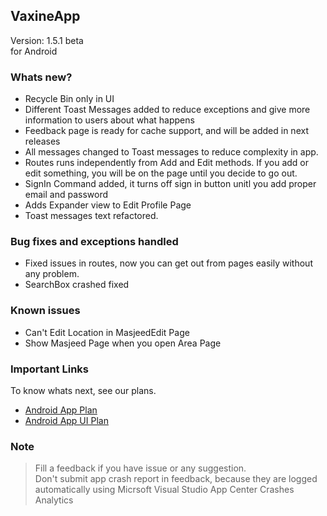 ## VaxineApp
Version: 1.5.1 beta  
for Android

### Whats new?
- Recycle Bin only in UI
- Different Toast Messages added to reduce exceptions and give more information to users about what happens
- Feedback page is ready for cache support, and will be added in next releases
- All messages changed to Toast messages to reduce complexity in app.
- Routes runs independently from Add and Edit methods. If you add or edit something, you will be on the page until you decide to go out.
- SignIn Command added, it turns off sign in button unitl you add proper email and password
- Adds Expander view to Edit Profile Page
- Toast messages text refactored.

### Bug fixes and exceptions handled
- Fixed issues in routes, now you can get out from pages easily without any problem.
- SearchBox crashed fixed

### Known issues
- Can't Edit Location in MasjeedEdit Page
- Show Masjeed Page when you open Area Page

### Important Links
To know whats next, see our plans.  
- [Android App Plan](https://github.com/VDTS/CodeX.VaxineSolution/projects/1)  
- [Android App UI Plan](https://github.com/VDTS/CodeX.VaxineSolution/projects/2)  


### Note
> Fill a feedback if you have issue or any suggestion.  
> Don't submit app crash report in feedback, because they are logged automatically using Micrsoft Visual Studio App Center Crashes Analytics
